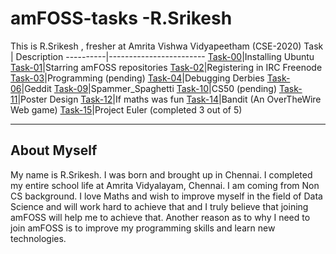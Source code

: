 # amFOSS-tasks -R.Srikesh
This is R.Srikesh , fresher at Amrita Vishwa Vidyapeetham (CSE-2020)
Task      |       Description
----------|------------------------
[Task-00](https://github.com/srikesh316/amfoss-tasks/tree/master/Task-0)|Installing Ubuntu
[Task-01](https://github.com/srikesh316/amfoss-tasks/tree/master/task-1)|Starring amFOSS repositories
[Task-02](https://github.com/srikesh316/amfoss-tasks/tree/master/task-2)|Registering in IRC Freenode
[Task-03](https://github.com/r-srikesh/amfoss-tasks/tree/master/task-3)|Programming (pending)
[Task-04](https://github.com/r-srikesh/amfoss-tasks/tree/master/task-4)|Debugging Derbies
[Task-06](https://github.com/r-srikesh/amfoss-tasks/tree/master/task-6)|Geddit
[Task-09](https://github.com/r-srikesh/amfoss-tasks/tree/master/task-9)|Spammer_Spaghetti
[Task-10](https://github.com/srikesh316/amfoss-tasks/tree/master/task-10)|CS50 (pending)
[Task-11](https://github.com/srikesh316/amfoss-tasks/tree/master/task-11)|Poster Design
[Task-12](https://github.com/r-srikesh/amfoss-tasks/tree/master/task-12)|If maths was fun
[Task-14](https://github.com/srikesh316/amfoss-tasks/tree/master/task-14)|Bandit (An OverTheWire Web game)
[Task-15](https://github.com/r-srikesh/amfoss-tasks/tree/master/task-15)|Project Euler (completed 3 out of 5)
<hr />

## About Myself
My name is R.Srikesh. I was born and brought up in Chennai. I completed my entire school life at Amrita Vidyalayam, Chennai. I am coming from Non CS background.
I love Maths and wish to improve myself in the field of Data Science and will work hard to achieve that and I truly believe that joining amFOSS  will help me to achieve that. Another reason as to why I need to join amFOSS is to improve my programming skills and learn new technologies.
